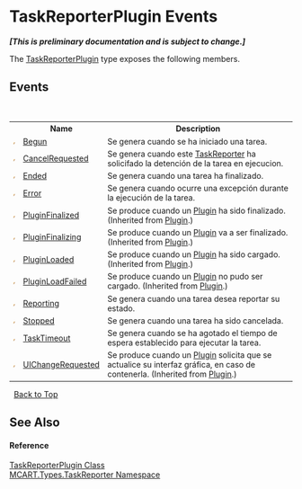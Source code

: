 # TaskReporterPlugin Events
 _**\[This is preliminary documentation and is subject to change.\]**_

The <a href="2cca1eb3-f49c-080a-88d8-66137c07787e">TaskReporterPlugin</a> type exposes the following members.


## Events
&nbsp;<table><tr><th></th><th>Name</th><th>Description</th></tr><tr><td>![Public event](media/pubevent.gif "Public event")</td><td><a href="3069d260-7f76-26ba-4e39-cda7f1c431ef">Begun</a></td><td>
Se genera cuando se ha iniciado una tarea.</td></tr><tr><td>![Public event](media/pubevent.gif "Public event")</td><td><a href="7943e15c-3176-9c94-9f0c-37d364e871e4">CancelRequested</a></td><td>
Se genera cuando este <a href="fe1298ce-fcb6-fe04-51dd-afbf902d46d9">TaskReporter</a> ha solicifado la detención de la tarea en ejecucion.</td></tr><tr><td>![Public event](media/pubevent.gif "Public event")</td><td><a href="552e3295-2dfe-c98d-3009-5d3a60e1be55">Ended</a></td><td>
Se genera cuando una tarea ha finalizado.</td></tr><tr><td>![Public event](media/pubevent.gif "Public event")</td><td><a href="1ef75ccd-8f76-1665-9492-c43f0d945f2d">Error</a></td><td>
Se genera cuando ocurre una excepción durante la ejecución de la tarea.</td></tr><tr><td>![Public event](media/pubevent.gif "Public event")</td><td><a href="61f6a403-61f6-cb63-bd13-cbcf8785d8b4">PluginFinalized</a></td><td>
Se produce cuando un <a href="a9773c1d-7ff5-ea9a-06bc-836b7335120f">Plugin</a> ha sido finalizado.
 (Inherited from <a href="a9773c1d-7ff5-ea9a-06bc-836b7335120f">Plugin</a>.)</td></tr><tr><td>![Public event](media/pubevent.gif "Public event")</td><td><a href="fe9152a9-fb5f-ca2e-6e23-f8d0c3fd16d8">PluginFinalizing</a></td><td>
Se produce cuando un <a href="a9773c1d-7ff5-ea9a-06bc-836b7335120f">Plugin</a> va a ser finalizado.
 (Inherited from <a href="a9773c1d-7ff5-ea9a-06bc-836b7335120f">Plugin</a>.)</td></tr><tr><td>![Public event](media/pubevent.gif "Public event")</td><td><a href="b8d61953-6aba-2edd-50b4-a42c69741df9">PluginLoaded</a></td><td>
Se produce cuando un <a href="a9773c1d-7ff5-ea9a-06bc-836b7335120f">Plugin</a> ha sido cargado.
 (Inherited from <a href="a9773c1d-7ff5-ea9a-06bc-836b7335120f">Plugin</a>.)</td></tr><tr><td>![Public event](media/pubevent.gif "Public event")</td><td><a href="ae0445fc-5bb2-9225-c091-0cd7dbe1da33">PluginLoadFailed</a></td><td>
Se produce cuando un <a href="a9773c1d-7ff5-ea9a-06bc-836b7335120f">Plugin</a> no pudo ser cargado.
 (Inherited from <a href="a9773c1d-7ff5-ea9a-06bc-836b7335120f">Plugin</a>.)</td></tr><tr><td>![Public event](media/pubevent.gif "Public event")</td><td><a href="65052312-da8d-d6d2-d86f-1c9cfcc4fc99">Reporting</a></td><td>
Se genera cuando una tarea desea reportar su estado.</td></tr><tr><td>![Public event](media/pubevent.gif "Public event")</td><td><a href="9979558a-42a8-6537-7934-5cd20c75fcaa">Stopped</a></td><td>
Se genera cuando una tarea ha sido cancelada.</td></tr><tr><td>![Public event](media/pubevent.gif "Public event")</td><td><a href="cdf05d9f-6760-c528-2c7e-b7be223b6255">TaskTimeout</a></td><td>
Se genera cuando se ha agotado el tiempo de espera establecido para ejecutar la tarea.</td></tr><tr><td>![Public event](media/pubevent.gif "Public event")</td><td><a href="7e831f90-04d1-ed15-6ac1-3389a93588a5">UIChangeRequested</a></td><td>
Se produce cuando un <a href="a9773c1d-7ff5-ea9a-06bc-836b7335120f">Plugin</a> solicita que se actualice su interfaz gráfica, en caso de contenerla.
 (Inherited from <a href="a9773c1d-7ff5-ea9a-06bc-836b7335120f">Plugin</a>.)</td></tr></table>&nbsp;
<a href="#taskreporterplugin-events">Back to Top</a>

## See Also


#### Reference
<a href="2cca1eb3-f49c-080a-88d8-66137c07787e">TaskReporterPlugin Class</a><br /><a href="256f3901-18cb-eeca-835c-7de778822db3">MCART.Types.TaskReporter Namespace</a><br />